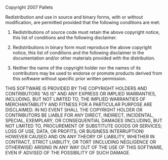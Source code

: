 Copyright 2007 Pallets

Redistribution and use in source and binary forms, with or without
modification, are permitted provided that the following conditions are
met:


1. Redistributions of source code must retain the above copyright
notice, this list of conditions and the following disclaimer.


2. Redistributions in binary form must reproduce the above copyright
notice, this list of conditions and the following disclaimer in the
documentation and/or other materials provided with the distribution.


3. Neither the name of the copyright holder nor the names of its
contributors may be used to endorse or promote products derived from
this software without specific prior written permission.

THIS SOFTWARE IS PROVIDED BY THE COPYRIGHT HOLDERS AND CONTRIBUTORS
“AS IS” AND ANY EXPRESS OR IMPLIED WARRANTIES, INCLUDING, BUT NOT
LIMITED TO, THE IMPLIED WARRANTIES OF MERCHANTABILITY AND FITNESS FOR A
PARTICULAR PURPOSE ARE DISCLAIMED. IN NO EVENT SHALL THE COPYRIGHT
HOLDER OR CONTRIBUTORS BE LIABLE FOR ANY DIRECT, INDIRECT, INCIDENTAL,
SPECIAL, EXEMPLARY, OR CONSEQUENTIAL DAMAGES (INCLUDING, BUT NOT LIMITED
TO, PROCUREMENT OF SUBSTITUTE GOODS OR SERVICES; LOSS OF USE, DATA, OR
PROFITS; OR BUSINESS INTERRUPTION) HOWEVER CAUSED AND ON ANY THEORY OF
LIABILITY, WHETHER IN CONTRACT, STRICT LIABILITY, OR TORT (INCLUDING
NEGLIGENCE OR OTHERWISE) ARISING IN ANY WAY OUT OF THE USE OF THIS
SOFTWARE, EVEN IF ADVISED OF THE POSSIBILITY OF SUCH DAMAGE.
